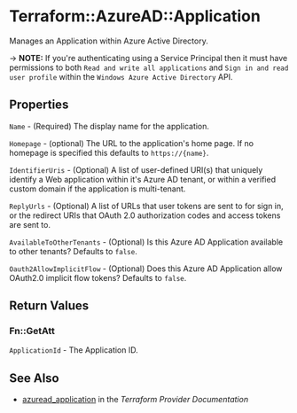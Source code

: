# Terraform::AzureAD::Application

Manages an Application within Azure Active Directory.

-> **NOTE:** If you're authenticating using a Service Principal then it must have permissions to both `Read and write all applications` and `Sign in and read user profile` within the `Windows Azure Active Directory` API.

## Properties

`Name` - (Required) The display name for the application.

`Homepage` - (optional) The URL to the application's home page. If no homepage is specified this defaults to `https://{name}`.

`IdentifierUris` - (Optional) A list of user-defined URI(s) that uniquely identify a Web application within it's Azure AD tenant, or within a verified custom domain if the application is multi-tenant.

`ReplyUrls` - (Optional) A list of URLs that user tokens are sent to for sign in, or the redirect URIs that OAuth 2.0 authorization codes and access tokens are sent to.

`AvailableToOtherTenants` - (Optional) Is this Azure AD Application available to other tenants? Defaults to `false`.

`Oauth2AllowImplicitFlow` - (Optional) Does this Azure AD Application allow OAuth2.0 implicit flow tokens? Defaults to `false`.


## Return Values

### Fn::GetAtt

`ApplicationId` - The Application ID.

## See Also

* [azuread_application](https://www.terraform.io/docs/providers/azuread/r/application.html) in the _Terraform Provider Documentation_